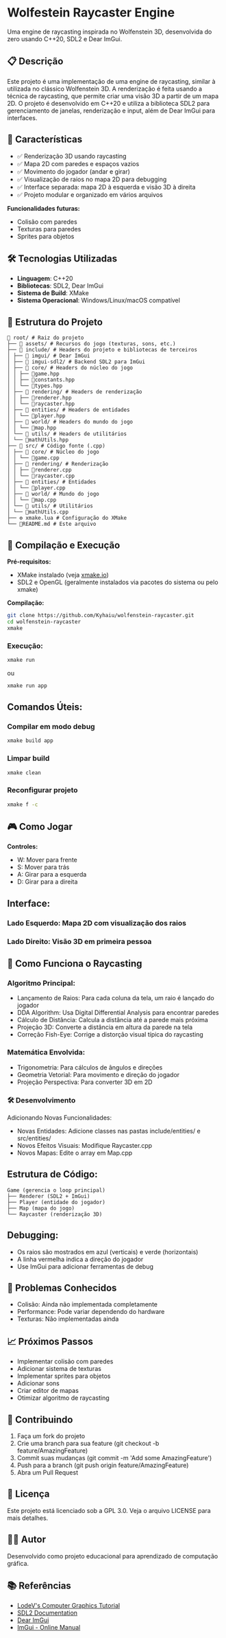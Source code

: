 # Wolfestein Raycaster Engine

Uma engine de raycasting inspirada no Wolfenstein 3D, desenvolvida do zero usando C++20, SDL2 e Dear ImGui.

## 📋 Descrição

Este projeto é uma implementação de uma engine de raycasting, similar à utilizada no clássico Wolfenstein 3D. A renderização é feita usando a técnica de raycasting, que permite criar uma visão 3D a partir de um mapa 2D. O projeto é desenvolvido em C++20 e utiliza a biblioteca SDL2 para gerenciamento de janelas, renderização e input, além de Dear ImGui para interfaces.

## 🚀 Características

- ✅ Renderização 3D usando raycasting
- ✅ Mapa 2D com paredes e espaços vazios
- ✅ Movimento do jogador (andar e girar)
- ✅ Visualização de raios no mapa 2D para debugging
- ✅ Interface separada: mapa 2D à esquerda e visão 3D à direita
- ✅ Projeto modular e organizado em vários arquivos

**Funcionalidades futuras:**

- Colisão com paredes
- Texturas para paredes
- Sprites para objetos

## 🛠️ Tecnologias Utilizadas

- **Linguagem**: C++20
- **Bibliotecas**: SDL2, Dear ImGui
- **Sistema de Build**: XMake
- **Sistema Operacional**: Windows/Linux/macOS compatível

## 📁 Estrutura do Projeto

```
📁 root/ # Raiz do projeto
├── 📁 assets/ # Recursos do jogo (texturas, sons, etc.)
├── 📁 include/ # Headers do projeto e bibliotecas de terceiros
│ ├── 📁 imgui/ # Dear ImGui
│ ├── 📁 imgui-sdl2/ # Backend SDL2 para ImGui
│ ├── 📁 core/ # Headers do núcleo do jogo
│ │ ├── 📘game.hpp
│ │ ├── 📘constants.hpp
│ │ └── 📘types.hpp
│ ├── 📁 rendering/ # Headers de renderização
│ │ ├── 📘renderer.hpp
│ │ └── 📘raycaster.hpp
│ ├── 📁 entities/ # Headers de entidades
│ │ └── 📘player.hpp
│ ├── 📁 world/ # Headers do mundo do jogo
│ │ └── 📘map.hpp
│ └── 📁 utils/ # Headers de utilitários
│ └── 📘mathUtils.hpp
├── 📁 src/ # Código fonte (.cpp)
│ ├── 📁 core/ # Núcleo do jogo
│ │ └── 📘game.cpp
│ ├── 📁 rendering/ # Renderização
│ │ ├── 📘renderer.cpp
│ │ └── 📘raycaster.cpp
│ ├── 📁 entities/ # Entidades
│ │ └── 📘player.cpp
│ ├── 📁 world/ # Mundo do jogo
│ │ └── 📘map.cpp
│ └── 📁 utils/ # Utilitários
│ └── 📘mathUtils.cpp
├── ⚙️ xmake.lua # Configuração do XMake
└── 📝README.md # Este arquivo
```

## 🔧 Compilação e Execução

**Pré-requisitos:**

- XMake instalado (veja [xmake.io](https://xmake.io))
- SDL2 e OpenGL (geralmente instalados via pacotes do sistema ou pelo xmake)

**Compilação:**

```bash
git clone https://github.com/Kyhaiu/wolfenstein-raycaster.git
cd wolfenstein-raycaster
xmake
```

### Execução:

```bash
xmake run
```

ou

```bash
xmake run app
```

## Comandos Úteis:

### Compilar em modo debug

```bash
xmake build app
```

### Limpar build

```bash
xmake clean
```

### Reconfigurar projeto

```bash
xmake f -c
```

## 🎮 Como Jogar

**Controles:**

- W: Mover para frente
- S: Mover para trás
- A: Girar para a esquerda
- D: Girar para a direita

## Interface:

### Lado Esquerdo: Mapa 2D com visualização dos raios

### Lado Direito: Visão 3D em primeira pessoa

## 🔬 Como Funciona o Raycasting

### Algoritmo Principal:

- Lançamento de Raios: Para cada coluna da tela, um raio é lançado do jogador
- DDA Algorithm: Usa Digital Differential Analysis para encontrar paredes
- Cálculo de Distância: Calcula a distância até a parede mais próxima
- Projeção 3D: Converte a distância em altura da parede na tela
- Correção Fish-Eye: Corrige a distorção visual típica do raycasting

### Matemática Envolvida:

- Trigonometria: Para cálculos de ângulos e direções
- Geometria Vetorial: Para movimento e direção do jogador
- Projeção Perspectiva: Para converter 3D em 2D

### 🛠️ Desenvolvimento

Adicionando Novas Funcionalidades:

- Novas Entidades: Adicione classes nas pastas include/entities/ e src/entities/
- Novos Efeitos Visuais: Modifique Raycaster.cpp
- Novos Mapas: Edite o array em Map.cpp

## Estrutura de Código:

```
Game (gerencia o loop principal)
├── Renderer (SDL2 + ImGui)
├── Player (entidade do jogador)
├── Map (mapa do jogo)
└── Raycaster (renderização 3D)
```

## Debugging:

- Os raios são mostrados em azul (verticais) e verde (horizontais)
- A linha vermelha indica a direção do jogador
- Use ImGui para adicionar ferramentas de debug

## 🐛 Problemas Conhecidos

- Colisão: Ainda não implementada completamente
- Performance: Pode variar dependendo do hardware
- Texturas: Não implementadas ainda

## 📈 Próximos Passos

- Implementar colisão com paredes
- Adicionar sistema de texturas
- Implementar sprites para objetos
- Adicionar sons
- Criar editor de mapas
- Otimizar algoritmo de raycasting

## 🤝 Contribuindo

1. Faça um fork do projeto
2. Crie uma branch para sua feature (git checkout -b feature/AmazingFeature)
3. Commit suas mudanças (git commit -m 'Add some AmazingFeature')
4. Push para a branch (git push origin feature/AmazingFeature)
5. Abra um Pull Request

## 📝 Licença

Este projeto está licenciado sob a GPL 3.0. Veja o arquivo LICENSE para mais detalhes.

## 🙋‍♂️ Autor

Desenvolvido como projeto educacional para aprendizado de computação gráfica.

## 📚 Referências

- [LodeV's Computer Graphics Tutorial](https://lodev.org/cgtutor)
- [SDL2 Documentation](https://wiki.libsdl.org/SDL2/FrontPage)
- [Dear ImGui](https://github.com/ocornut/imgui)
- [ImGui - Online Manual](https://pthom.github.io/imgui_manual_online/manual/imgui_manual.html)
